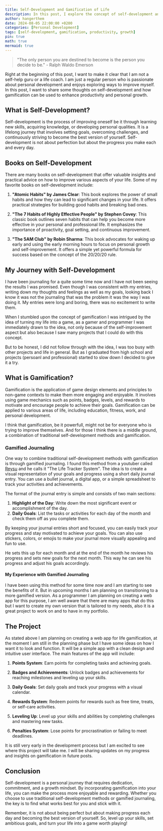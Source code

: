 ```yaml
---
title: Self-Development and Gamification of Life
description: In this post, I explore the concept of self-development and how gamification can be used to enhance productivity and personal growth. Learn how to turn your life into a game and level up your skills!
author: hangerthem
date: 2024-08-05 22:00:00 +0200
categories: [Personal Development]
tags: [self-development, gamification, productivity, growth]
pin: true
math: true
mermaid: true
---
```


> "The only person you are destined to become is the person you decide to be." - Ralph Waldo Emerson

Right at the beginning of this post, I want to make it clear that I am not a self-help guru or a life coach. I am just a regular person who is passionate about personal development and enjoys exploring ways to improve myself. In this post, I want to share some thoughts on self-development and how gamification can be used to enhance productivity and personal growth.

## What is Self-Development?

Self-development is the process of improving oneself be it through learning new skills, acquiring knowledge, or developing personal qualities. It is a lifelong journey that involves setting goals, overcoming challenges, and continuously striving to become the best version of yourself. Self-development is not about perfection but about the progress you make each and every day.

## Books on Self-Development

There are many books on self-development that offer valuable insights and practical advice on how to improve various aspects of your life. Some of my favorite books on self-development include:

1. **"Atomic Habits" by James Clear**: This book explores the power of small habits and how they can lead to significant changes in your life. It offers practical strategies for building good habits and breaking bad ones.

2. **"The 7 Habits of Highly Effective People" by Stephen Covey**: This classic book outlines seven habits that can help you become more effective in your personal and professional life. It emphasizes the importance of proactivity, goal setting, and continuous improvement.

3. **"The 5AM Club" by Robin Sharma**: This book advocates for waking up early and using the early morning hours to focus on personal growth and self-improvement. It offers a simple yet powerful formula for success based on the concept of the 20/20/20 rule.

## My Journey with Self-Development

I have been journaling for a quite some time now and I have not been seeing the results I was promised. Even though I was consistent with my entries, writing down my thoughts and feelings as well as my goals, looking back I know it was not the journaling that was the problem it was the way I was doing it. My entries were long and boring, there was no excitement to write them.

When I stumbled upon the concept of gamification I was intrigued by the idea of turning my life into a game, as a gamer and programmer I was immediately drawn to the idea, not only because of the self-improvement aspect but also because I saw many projects that I could do with this concept.

But to be honest, I did not follow through with the idea, I was too busy with other projects and life in general. But as I graduated from high school and projects (persoanl and professional) started to slow down I decided to give it a try.

## What is Gamification?

Gamification is the application of game design elements and principles to non-game contexts to make them more engaging and enjoyable. It involves using game mechanics such as points, badges, levels, and rewards to motivate and encourage people to achieve their goals. Gamification can be applied to various areas of life, including education, fitness, work, and personal development.

I think that gamification, be it powerfull, might not be for everyone who is trying to improve themselves. And for those I think there is a middle ground, a combination of traditional self-development methods and gamification.

### Gamified Journaling

One way to combine traditional self-development methods with gamification is through gamified journaling. I found this method from a youtuber called [Reysu](https://www.youtube.com/watch?v=OmyfB513E1s) and he calls it "The Life Tracker System". The idea is to create a visual representation of your goals and progress using a short daily journal entry. You can use a bullet journal, a digital app, or a simple spreadsheet to track your activities and achievements.

The format of the journal entry is simple and consists of two main sections:

1. **Highlight of the Day**: Write down the most significant event or accomplishment of the day.
2. **Daily Goals**: List the tasks or activities for each day of the month and check them off as you complete them.

By keeping your journal entries short and focused, you can easily track your progress and stay motivated to achieve your goals. You can also use stickers, colors, or emojis to make your journal more visually appealing and fun to use.

He sets this up for each month and at the end of the month he reviews his progress and sets new goals for the next month. This way he can see his progress and adjust his goals accordingly.

#### My Experience with Gamified Journaling

I have been using this method for some time now and I am starting to see the benefits of it. But in upcoming months I am planning on transitioning to a more gamified version. As a programmer I am planning on creating a web app for this purpose, I am well aware that there are many apps that do this but I want to create my own version that is tailored to my needs, also it is a great project to work on and to have in my portfolio.

## The Project

As stated above I am planning on creating a web app for life gamification, at the moment I am still in the planning phase but I have some ideas on how I want it to look and function. It will be a simple app with a clean design and intuitive user interface. The main features of the app will include:

1. **Points System**: Earn points for completing tasks and achieving goals.

2. **Badges and Achievements**: Unlock badges and achievements for reaching milestones and leveling up your skills.

3. **Daily Goals**: Set daily goals and track your progress with a visual calendar.

4. **Rewards System**: Redeem points for rewards such as free time, treats, or self-care activities.

5. **Leveling Up**: Level up your skills and abilities by completing challenges and mastering new tasks.

6. **Penalties System**: Lose points for procrastination or failing to meet deadlines.

It is still very early in the development process but I am excited to see where this project will take me. I will be sharing updates on my progress and insights on gamification in future posts.

## Conclusion

Self-development is a personal journey that requires dedication, commitment, and a growth mindset. By incorporating gamification into your life, you can make the process more enjoyable and rewarding. Whether you choose to use traditional self-development methods or gamified journaling, the key is to find what works best for you and stick with it.

Remember, it is not about being perfect but about making progress each day and becoming the best version of yourself. So, level up your skills, set ambitious goals, and turn your life into a game worth playing!